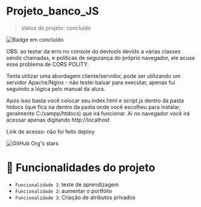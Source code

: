 # Projeto_banco_JS

> status do projeto: concluído

![Badge em concluído](http://img.shields.io/static/v1?label=STATUS&message=%20CONCLUÍDO&color=GREEN&style=for-the-badge)

OBS: ao testar da erro no console do devtools devido a várias classes sendo chamadas, e politicas de segurança do próprio navegador, ele acusa esse problema de CORS POLITY.

Tenta utilizar uma abordagem cliente/servidor, pode ser utilizando um servidor Apache/Nginx - não testei baixar para executar, apenas fui seguindo a lógica pelo manual da alura.

Após isso basta você colocar seu index.html e script.js dentro da pasta htdocs (que fica na dentro da pasta onde você escolheu para instalar, geralmente C:/xampp/htdocs) que irá funcionar. Ai no navegador você irá acessar apenas digitando http://localhost

Link de acesso: não foi feito deploy

![GitHub Org's stars](https://img.shields.io/github/stars/bsaldanhaz?style=social)

# :hammer: Funcionalidades do projeto

- `Funcionalidade 1`: teste de aprendizagem 
- `Funcionalidade 2`: aumentar o portfólio 
- `Funcionalidade 3`: Criação de atributos privados
